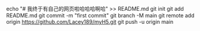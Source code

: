 echo "# 我终于有自己的网页啦哈哈哈啊哈" >> README.md
git init
git add README.md
git commit -m "first commit"
git branch -M main
git remote add origin https://github.com/Lacey189/myH5.git
git push -u origin main
